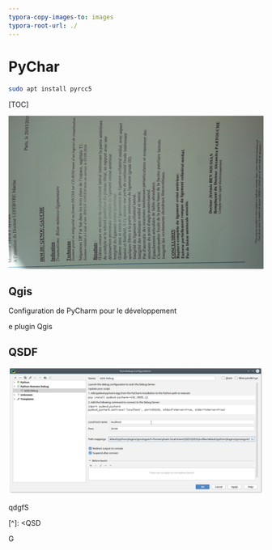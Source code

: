 ```yaml
---
typora-copy-images-to: images
typora-root-url: ./
---
```


# PyChar
```bash
sudo apt install pyrcc5
```



[TOC]

![0190321_093635](/images/20190321_093635-1564753027965.jpg)

## Qgis

Configuration de PyCharm pour le développement 

[d]: www.google.fr	"Coucou"

e plugin Qgis

## QSDF

![coucou](images/python_remote_debugger.png)

qdgfS

[^]: <QSD

G

